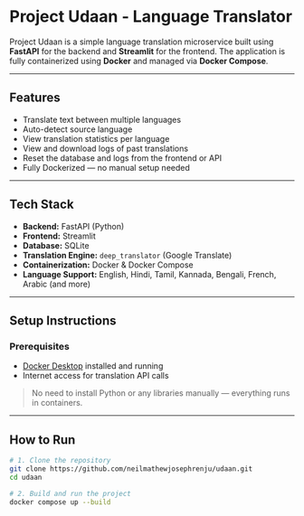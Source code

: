 # Project Udaan - Language Translator

Project Udaan is a simple language translation microservice built using **FastAPI** for the backend and **Streamlit** for the frontend. The application is fully containerized using **Docker** and managed via **Docker Compose**.

---

## Features

- Translate text between multiple languages
- Auto-detect source language
- View translation statistics per language
- View and download logs of past translations
- Reset the database and logs from the frontend or API
- Fully Dockerized — no manual setup needed

---

## Tech Stack

- **Backend:** FastAPI (Python)
- **Frontend:** Streamlit
- **Database:** SQLite
- **Translation Engine:** `deep_translator` (Google Translate)
- **Containerization:** Docker & Docker Compose
- **Language Support:** English, Hindi, Tamil, Kannada, Bengali, French, Arabic (and more)

---

## Setup Instructions

### Prerequisites

- [Docker Desktop](https://www.docker.com/products/docker-desktop) installed and running
- Internet access for translation API calls

> No need to install Python or any libraries manually — everything runs in containers.

---

## How to Run

```bash
# 1. Clone the repository
git clone https://github.com/neilmathewjosephrenju/udaan.git
cd udaan

# 2. Build and run the project
docker compose up --build
